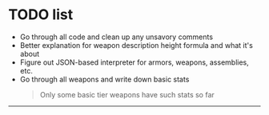 # TODO list

* Go through all code and clean up any unsavory comments
* Better explanation for weapon description height formula and what it's about
* Figure out JSON-based interpreter for armors, weapons, assemblies, etc.
* Go through all weapons and write down basic stats 
  > Only some basic tier weapons have such stats so far

---

